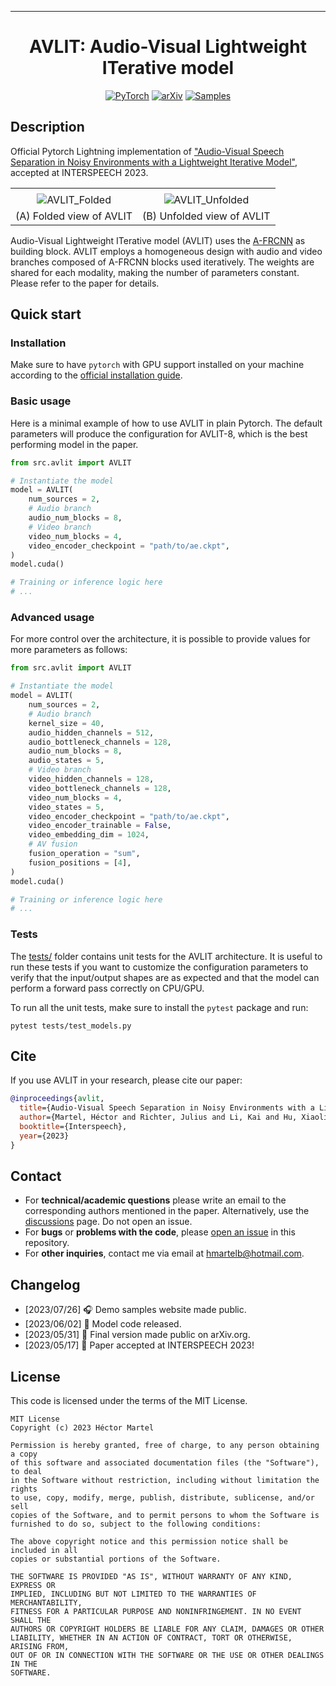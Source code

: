 ______________________________________________________________________

<div align="center">

# AVLIT: Audio-Visual Lightweight ITerative model

<a href="https://pytorch.org/get-started/locally/"><img alt="PyTorch" src="https://img.shields.io/badge/PyTorch-ee4c2c?logo=pytorch&logoColor=white"></a>
[![arXiv](https://img.shields.io/badge/arXiv-2306.00160-brightgreen.svg)](https://arxiv.org/abs/2306.00160)
[![Samples](https://img.shields.io/badge/Website-Demo_Samples-blue.svg)](https://avlit-interspeech.github.io/)
<!-- [![Paper](http://img.shields.io/badge/paper-arxiv.2306.00160-B31B1B.svg)](https://arxiv.org/abs/2306.00160) -->
<!-- <a href="https://pytorchlightning.ai/"><img alt="Lightning" src="https://img.shields.io/badge/-Lightning-792ee5?logo=pytorchlightning&logoColor=white"></a> -->
<!-- <a href="https://hydra.cc/"><img alt="Config: Hydra" src="https://img.shields.io/badge/Config-Hydra-89b8cd"></a> -->
<!-- <a href="https://github.com/ashleve/lightning-hydra-template"><img alt="Template" src="https://img.shields.io/badge/-Lightning--Hydra--Template-017F2F?style=flat&logo=github&labelColor=gray"></a><br> -->
<!-- [![Conference](http://img.shields.io/badge/AnyConference-year-4b44ce.svg)](https://papers.nips.cc/paper/2020) -->


</div>

## Description
Official Pytorch Lightning implementation of ["Audio-Visual Speech Separation in Noisy Environments with a Lightweight Iterative Model"](https://arxiv.org/abs/2306.00160), accepted at INTERSPEECH 2023.

|            |            |
|:----------:|:----------:|
|        |         |
| ![AVLIT_Folded](docs/AVLIT_Folded.png) | ![AVLIT_Unfolded](docs/AVLIT_Unfolded.png) |
| (A) Folded view of AVLIT | (B) Unfolded view of AVLIT |

Audio-Visual Lightweight ITerative model (AVLIT) uses the [A-FRCNN](https://github.com/JusperLee/AFRCNN-For-Speech-Separation) as building block. 
AVLIT employs a homogeneous design with audio and video branches composed of A-FRCNN blocks used iteratively. The weights are shared for each modality, making the number of parameters constant. Please refer to the paper for details.

## Quick start

### Installation

Make sure to have ``pytorch`` with GPU support installed on your machine according to the [official installation guide](https://pytorch.org/get-started/locally/).

### Basic usage

Here is a minimal example of how to use AVLIT in plain Pytorch. The default parameters will produce the configuration for AVLIT-8, which is the best performing model in the paper.

```python
from src.avlit import AVLIT

# Instantiate the model
model = AVLIT(
    num_sources = 2,
    # Audio branch
    audio_num_blocks = 8,
    # Video branch
    video_num_blocks = 4,
    video_encoder_checkpoint = "path/to/ae.ckpt",
)
model.cuda()

# Training or inference logic here
# ...

```

### Advanced usage

For more control over the architecture, it is possible to provide values for more parameters as follows:

```python
from src.avlit import AVLIT

# Instantiate the model
model = AVLIT(
    num_sources = 2,
    # Audio branch
    kernel_size = 40,
    audio_hidden_channels = 512,
    audio_bottleneck_channels = 128,
    audio_num_blocks = 8,
    audio_states = 5,
    # Video branch
    video_hidden_channels = 128,
    video_bottleneck_channels = 128,
    video_num_blocks = 4,
    video_states = 5,
    video_encoder_checkpoint = "path/to/ae.ckpt",
    video_encoder_trainable = False,
    video_embedding_dim = 1024,
    # AV fusion
    fusion_operation = "sum",
    fusion_positions = [4],
)
model.cuda()

# Training or inference logic here
# ...

```

### Tests
The [tests/](https://github.com/hmartelb/avlit/blob/main/tests) folder contains unit tests for the AVLIT architecture. 
It is useful to run these tests if you want to customize the configuration parameters to verify that the input/output shapes are as expected and that the model can perform a forward pass correctly on CPU/GPU.  

To run all the unit tests, make sure to install the ``pytest`` package and run:
```
pytest tests/test_models.py 
```

## Cite

If you use AVLIT in your research, please cite our paper:
```bibtex
@inproceedings{avlit,
  title={Audio-Visual Speech Separation in Noisy Environments with a Lightweight Iterative Model},
  author={Martel, Héctor and Richter, Julius and Li, Kai and Hu, Xiaolin and Gerkmann, Timo},
  booktitle={Interspeech},
  year={2023}
}
```

## Contact

* For **technical/academic questions** please write an email to the corresponding authors mentioned in the paper. Alternatively, use the [discussions](https://github.com/hmartelb/avlit/discussions) page. Do not open an issue.
* For **bugs** or **problems with the code**, please [open an issue](https://github.com/hmartelb/avlit/issues) in this repository.
* For **other inquiries**, contact me via email at hmartelb@hotmail.com. 

## Changelog
 
* [2023/07/26] 🎧 Demo samples website made public.
* [2023/06/02] 🚀 Model code released.
* [2023/05/31] 📰 Final version made public on arXiv.org. 
* [2023/05/17] 📰 Paper accepted at INTERSPEECH 2023! 

## License

This code is licensed under the terms of the MIT License.

```
MIT License
Copyright (c) 2023 Héctor Martel

Permission is hereby granted, free of charge, to any person obtaining a copy
of this software and associated documentation files (the "Software"), to deal
in the Software without restriction, including without limitation the rights
to use, copy, modify, merge, publish, distribute, sublicense, and/or sell
copies of the Software, and to permit persons to whom the Software is
furnished to do so, subject to the following conditions:

The above copyright notice and this permission notice shall be included in all
copies or substantial portions of the Software.

THE SOFTWARE IS PROVIDED "AS IS", WITHOUT WARRANTY OF ANY KIND, EXPRESS OR
IMPLIED, INCLUDING BUT NOT LIMITED TO THE WARRANTIES OF MERCHANTABILITY,
FITNESS FOR A PARTICULAR PURPOSE AND NONINFRINGEMENT. IN NO EVENT SHALL THE
AUTHORS OR COPYRIGHT HOLDERS BE LIABLE FOR ANY CLAIM, DAMAGES OR OTHER
LIABILITY, WHETHER IN AN ACTION OF CONTRACT, TORT OR OTHERWISE, ARISING FROM,
OUT OF OR IN CONNECTION WITH THE SOFTWARE OR THE USE OR OTHER DEALINGS IN THE
SOFTWARE.
```
